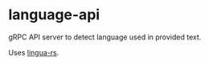 # language-api

gRPC API server to detect language used in provided text.

Uses [lingua-rs](https://github.com/pemistahl/lingua-rs).

